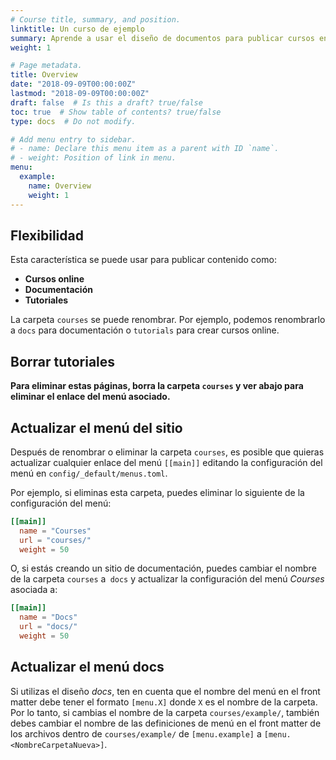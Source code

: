 ```yaml
---
# Course title, summary, and position.
linktitle: Un curso de ejemplo
summary: Aprende a usar el diseño de documentos para publicar cursos en línea, documentación y tutoriales.
weight: 1

# Page metadata.
title: Overview
date: "2018-09-09T00:00:00Z"
lastmod: "2018-09-09T00:00:00Z"
draft: false  # Is this a draft? true/false
toc: true  # Show table of contents? true/false
type: docs  # Do not modify.

# Add menu entry to sidebar.
# - name: Declare this menu item as a parent with ID `name`.
# - weight: Position of link in menu.
menu:
  example:
    name: Overview
    weight: 1
---
```


## Flexibilidad

Esta característica se puede usar para publicar contenido como:

* **Cursos online**
* **Documentación**
* **Tutoriales**

La carpeta `courses` se puede renombrar. Por ejemplo, podemos renombrarlo a `docs` para documentación o `tutorials` para crear cursos online.

## Borrar tutoriales

**Para eliminar estas páginas, borra la carpeta `courses` y ver abajo para eliminar el enlace del menú asociado.**

## Actualizar el menú del sitio

Después de renombrar o eliminar la carpeta `courses`, es posible que quieras actualizar cualquier enlace del menú `[[main]]` editando la configuración del menú en `config/_default/menus.toml`.

Por ejemplo, si eliminas esta carpeta, puedes eliminar lo siguiente de la configuración del menú:

```toml
[[main]]
  name = "Courses"
  url = "courses/"
  weight = 50
```

O, si estás creando un sitio de documentación, puedes cambiar el nombre de la carpeta `courses` a` docs` y actualizar la configuración del menú *Courses* asociada a:

```toml
[[main]]
  name = "Docs"
  url = "docs/"
  weight = 50
```

## Actualizar el menú docs

Si utilizas el diseño *docs*, ten en cuenta que el nombre del menú en el front matter debe tener el formato `[menu.X]` donde `X` es el nombre de la carpeta. Por lo tanto, si cambias el nombre de la carpeta `courses/example/`, también debes cambiar el nombre de las definiciones de menú en el front matter de los archivos dentro de `courses/example/` de `[menu.example]` a `[menu.<NombreCarpetaNueva>]`.
